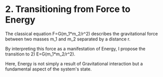 <h1>2. Transitioning from Force to Energy</h1>

The classical equation F=G(m_1*m_2/r^2)​​ describes the gravitational force between two masses m_1 and m_2​ separated by a distance r. 

By interpreting this force as a manifestation of Energy, I propose the transition to 2) ​​E=G(m_1*m_2/r^2).

Here, Energy is not simply a result of Gravitational interaction but a fundamental aspect of the system's state.
